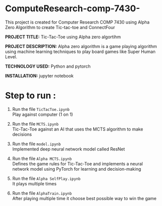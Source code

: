 # ComputeResearch-comp-7430-
This project is created for Computer Research COMP 7430 using Alpha Zero Algorithm to create Tic-tac-toe and ConnectFour

**PROJECT TITLE:** Tic-Tac-Toe using Alpha zero algortihm 

**PROJECT DESCRIPTION:** Alpha zero algorithm is a game playing algorithm using machine learning techniques to play board games like Super Human Level. 

**TECHNOLOGY USED:**  Python and pytorch 

**INSTALLATION:** jupyter notebook 

# Step to run : 
1. Run the file `TicTacToe.ipynb`
<br />  Play against computer (1 on 1)

2. Run the file `MCTS.ipynb`
<br /> Tic-Tac-Toe against an AI that uses the MCTS algorithm to make decisions

3. Run the file `model.ipynb`
<br /> Implemented deep neural network model called ResNet

4. Run the file `Alpha MCTS.ipynb`
<br /> Defines the game rules for Tic-Tac-Toe and implements a neural network model using PyTorch for learning and decision-making

5. Run the file `Alpha SelfPlay.ipynb`
<br /> It plays multiple times  

6. Run the file `AlphaTrain.ipynb`
<br /> After playing multiple time it choose best possible way to win the game 
  



